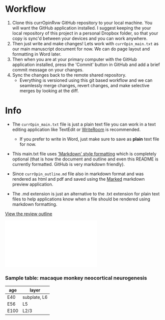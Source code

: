 # Workflow

1. Clone this currOpinRvw GitHub repository to your local machine. You will want the GitHub application installed. I suggest keeping the your local repository of this project in a personal Dropbox folder, so that your copy is sync'd between your devices and you can work anywhere. 
2. Then just write and make changes! Lets work with `currOpin_main.txt` as our main manuscript document for now. We can do page layout and formatting in Word later.
3. Then when you are at your primary computer with the GitHub application installed, press the 'Commit' button in GitHub and add a brief commit message on your changes.
4. Sync the changes back to the remote shared repository. 
	* Everything is versioned using this git based workflow and we can seamlessly merge changes, revert changes, and make selective merges by looking at the diff. 


# Info
*  The `currOpin_main.txt` file is just a plain text file you can work in a text editing application like TextEdit or [WriteRoom](http://www.hogbaysoftware.com/products/writeroom) is recommended. 
    * If you prefer to write in Word, just make sure to save as **plain** text file for now.

* This main.txt file uses ['Markdown' style formatting](http://daringfireball.net/projects/markdown/syntax) which is completely optional (that is how the document and outline and even this README is currently formatted. GitHub is very markdown friendly).

* Since `currOpin_outline.md` file also in markdown format and was rendered as html and pdf and saved using the [Marked](http://markedapp.com) markdown preview application. 

* The .md extension is just an alternative to the .txt extension for plain text files to help applications know when a file should be rendered using markdown formatting.

[View the review outline](currOpin_outline.md)

![View the review outline pdf](currOpin_outline.pdf)

### Sample table: macaque monkey neocortical neurogenesis

age | layer
--- | ---
E40 | subplate, L6
E56 | L5
E100 | L2/3
